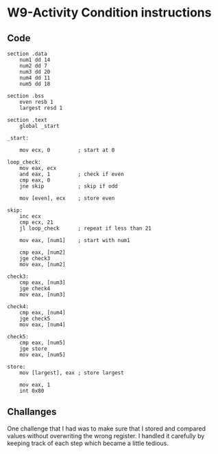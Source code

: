 # W9-Activity Condition instructions

## Code
```
section .data
    num1 dd 14
    num2 dd 7
    num3 dd 20
    num4 dd 11
    num5 dd 18

section .bss
    even resb 1
    largest resd 1

section .text
    global _start

_start:

    mov ecx, 0         ; start at 0

loop_check:
    mov eax, ecx
    and eax, 1         ; check if even
    cmp eax, 0
    jne skip           ; skip if odd

    mov [even], ecx    ; store even

skip:
    inc ecx
    cmp ecx, 21
    jl loop_check      ; repeat if less than 21

    mov eax, [num1]    ; start with num1

    cmp eax, [num2]
    jge check3
    mov eax, [num2]

check3:
    cmp eax, [num3]
    jge check4
    mov eax, [num3]

check4:
    cmp eax, [num4]
    jge check5
    mov eax, [num4]

check5:
    cmp eax, [num5]
    jge store
    mov eax, [num5]

store:
    mov [largest], eax ; store largest

    mov eax, 1
    int 0x80

```

## Challanges 

One challenge that I had was to make sure that I stored and compared values without overwriting the wrong register. I handled it carefully by keeping track of each step which became a little tedious. 
